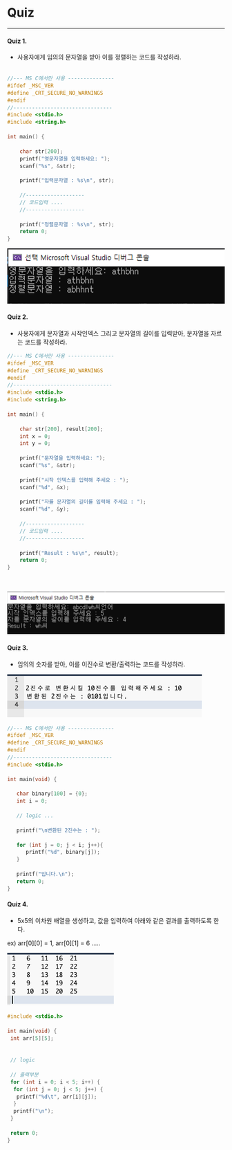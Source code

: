 # Quiz
---

#### Quiz 1. 
   
   - 사용자에게 임의의 문자열을 받아 이를 정렬하는 코드를 작성하라. 

```c

//--- MS C에서만 사용 ---------------
#ifdef _MSC_VER
#define _CRT_SECURE_NO_WARNINGS
#endif 
//--------------------------------
#include <stdio.h>
#include <string.h>

int main() {

    char str[200];
    printf("영문자열을 입력하세요: ");
    scanf("%s", &str);
   
    printf("입력문자열 : %s\n", str);

    //-------------------
    // 코드입력 ....
    //-------------------
    
    printf("정렬문자열 : %s\n", str);
    return 0;
}


``` 
<img src="/images/lec04/quiz01.png" width="700">


#### Quiz 2. 
   
   - 사용자에게 문자열과 시작인덱스 그리고 문자열의 길이를 입력받아, 문자열을 자르는 코드를 작성하라.
    

```c
//--- MS C에서만 사용 ---------------
#ifdef _MSC_VER
#define _CRT_SECURE_NO_WARNINGS
#endif 
//--------------------------------
#include <stdio.h>
#include <string.h>

int main() {

    char str[200], result[200];
    int x = 0; 
    int y = 0; 

    printf("문자열을 입력하세요: ");
    scanf("%s", &str);
    
    printf("시작 인덱스를 입력해 주세요 : ");
    scanf("%d", &x);

    printf("자를 문자열의 길이를 입력해 주세요 : "); 
    scanf("%d", &y);

    //-------------------
    // 코드입력 ....
    //-------------------

    printf("Result : %s\n", result);
    return 0;
}

   
``` 

<img src="/images/lec04/quiz02.png" width="700">

#### Quiz 3. 
   - 임의의 숫자를 받아, 이를 이진수로 변환/출력하는 코드를 작성하라. 


<img src="/images/quiz/array_q0101.png">

   
```c
//--- MS C에서만 사용 ---------------
#ifdef _MSC_VER
#define _CRT_SECURE_NO_WARNINGS
#endif 
//--------------------------------
#include <stdio.h>

int main(void) {

   char binary[100] = {0}; 
   int i = 0;

   // logic ... 
   
   printf("\n변환된 2진수는 : ");
    
   for (int j = 0; j < i; j++){
      printf("%d", binary[j]);
   }
    
   printf("입니다.\n");
   return 0; 
}
```

#### Quiz 4. 
   - 5x5의 이차원 배열을 생성하고, 값을 입력하여 아래와 같은 결과를 출력하도록 한다. 

   ex) arr[0][0] = 1, arr[0][1] = 6 .....
   
<img src="/images/quiz/array_q02.png">

```c
#include <stdio.h>

int main(void) {
 int arr[5][5];


 // logic 

 // 출력부분
 for (int i = 0; i < 5; i++) {
  for (int j = 0; j < 5; j++) {
   printf("%d\t", arr[i][j]);
  }
  printf("\n");
 }

 return 0;
}
```






